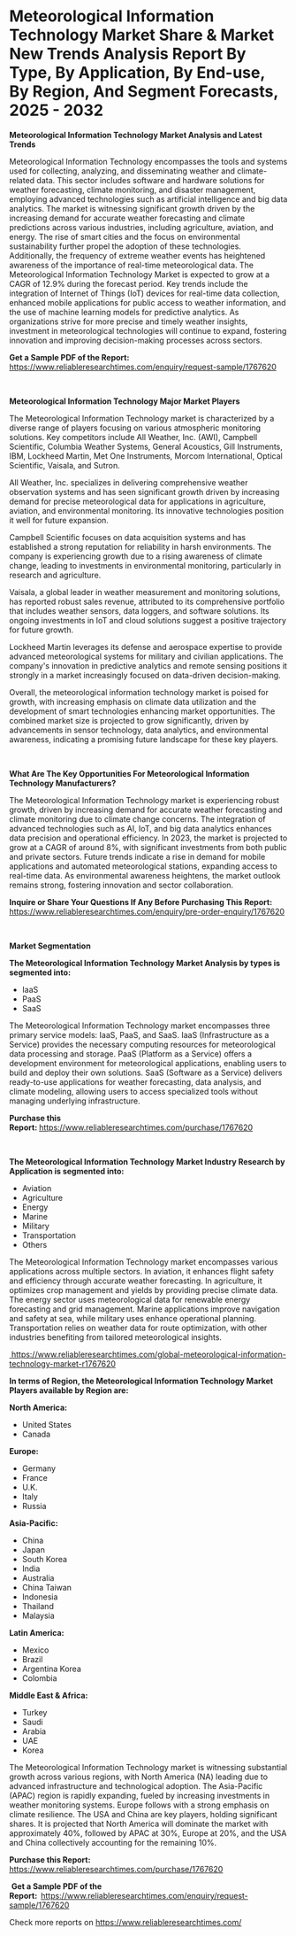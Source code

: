 <p><h1>Meteorological Information Technology Market Share & Market New Trends Analysis Report By Type, By Application, By End-use, By Region, And Segment Forecasts, 2025 - 2032</h1></p><p><strong>Meteorological Information Technology Market Analysis and Latest Trends</strong></p>
<p><p>Meteorological Information Technology encompasses the tools and systems used for collecting, analyzing, and disseminating weather and climate-related data. This sector includes software and hardware solutions for weather forecasting, climate monitoring, and disaster management, employing advanced technologies such as artificial intelligence and big data analytics. The market is witnessing significant growth driven by the increasing demand for accurate weather forecasting and climate predictions across various industries, including agriculture, aviation, and energy. The rise of smart cities and the focus on environmental sustainability further propel the adoption of these technologies. Additionally, the frequency of extreme weather events has heightened awareness of the importance of real-time meteorological data. The Meteorological Information Technology Market is expected to grow at a CAGR of 12.9% during the forecast period. Key trends include the integration of Internet of Things (IoT) devices for real-time data collection, enhanced mobile applications for public access to weather information, and the use of machine learning models for predictive analytics. As organizations strive for more precise and timely weather insights, investment in meteorological technologies will continue to expand, fostering innovation and improving decision-making processes across sectors.</p></p>
<p><strong>Get a Sample PDF of the Report:&nbsp;</strong> <a href="https://www.reliableresearchtimes.com/enquiry/request-sample/1767620?utm_campaign=2326&utm_medium=2&utm_source=Github&utm_content=ia&utm_term=11032025&utm_id=meteorological-information-technology">https://www.reliableresearchtimes.com/enquiry/request-sample/1767620</a></p>
<p>&nbsp;</p>
<p><strong>Meteorological Information Technology Major Market Players</strong></p>
<p><p>The Meteorological Information Technology market is characterized by a diverse range of players focusing on various atmospheric monitoring solutions. Key competitors include All Weather, Inc. (AWI), Campbell Scientific, Columbia Weather Systems, General Acoustics, Gill Instruments, IBM, Lockheed Martin, Met One Instruments, Morcom International, Optical Scientific, Vaisala, and Sutron.</p><p>All Weather, Inc. specializes in delivering comprehensive weather observation systems and has seen significant growth driven by increasing demand for precise meteorological data for applications in agriculture, aviation, and environmental monitoring. Its innovative technologies position it well for future expansion.</p><p>Campbell Scientific focuses on data acquisition systems and has established a strong reputation for reliability in harsh environments. The company is experiencing growth due to a rising awareness of climate change, leading to investments in environmental monitoring, particularly in research and agriculture.</p><p>Vaisala, a global leader in weather measurement and monitoring solutions, has reported robust sales revenue, attributed to its comprehensive portfolio that includes weather sensors, data loggers, and software solutions. Its ongoing investments in IoT and cloud solutions suggest a positive trajectory for future growth.</p><p>Lockheed Martin leverages its defense and aerospace expertise to provide advanced meteorological systems for military and civilian applications. The company's innovation in predictive analytics and remote sensing positions it strongly in a market increasingly focused on data-driven decision-making.</p><p>Overall, the meteorological information technology market is poised for growth, with increasing emphasis on climate data utilization and the development of smart technologies enhancing market opportunities. The combined market size is projected to grow significantly, driven by advancements in sensor technology, data analytics, and environmental awareness, indicating a promising future landscape for these key players.</p></p>
<p>&nbsp;</p>
<p><strong>What Are The Key Opportunities For Meteorological Information Technology Manufacturers?</strong></p>
<p><p>The Meteorological Information Technology market is experiencing robust growth, driven by increasing demand for accurate weather forecasting and climate monitoring due to climate change concerns. The integration of advanced technologies such as AI, IoT, and big data analytics enhances data precision and operational efficiency. In 2023, the market is projected to grow at a CAGR of around 8%, with significant investments from both public and private sectors. Future trends indicate a rise in demand for mobile applications and automated meteorological stations, expanding access to real-time data. As environmental awareness heightens, the market outlook remains strong, fostering innovation and sector collaboration.</p></p>
<p><strong>Inquire or Share Your Questions If Any Before Purchasing This Report:</strong> <a href="https://www.reliableresearchtimes.com/enquiry/pre-order-enquiry/1767620?utm_campaign=2326&utm_medium=2&utm_source=Github&utm_content=ia&utm_term=11032025&utm_id=meteorological-information-technology">https://www.reliableresearchtimes.com/enquiry/pre-order-enquiry/1767620</a></p>
<p>&nbsp;</p>
<p><strong>Market Segmentation</strong></p>
<p><strong>The Meteorological Information Technology Market Analysis by types is segmented into:</strong></p>
<p><ul><li>IaaS</li><li>PaaS</li><li>SaaS</li></ul></p>
<p><p>The Meteorological Information Technology market encompasses three primary service models: IaaS, PaaS, and SaaS. IaaS (Infrastructure as a Service) provides the necessary computing resources for meteorological data processing and storage. PaaS (Platform as a Service) offers a development environment for meteorological applications, enabling users to build and deploy their own solutions. SaaS (Software as a Service) delivers ready-to-use applications for weather forecasting, data analysis, and climate modeling, allowing users to access specialized tools without managing underlying infrastructure.</p></p>
<p><strong>Purchase this Report:&nbsp;</strong><a href="https://www.reliableresearchtimes.com/purchase/1767620?utm_campaign=2326&utm_medium=2&utm_source=Github&utm_content=ia&utm_term=11032025&utm_id=meteorological-information-technology">https://www.reliableresearchtimes.com/purchase/1767620</a></p>
<p>&nbsp;</p>
<p><strong>The Meteorological Information Technology Market Industry Research by Application is segmented into:</strong></p>
<p><ul><li>Aviation</li><li>Agriculture</li><li>Energy</li><li>Marine</li><li>Military</li><li>Transportation</li><li>Others</li></ul></p>
<p><p>The Meteorological Information Technology market encompasses various applications across multiple sectors. In aviation, it enhances flight safety and efficiency through accurate weather forecasting. In agriculture, it optimizes crop management and yields by providing precise climate data. The energy sector uses meteorological data for renewable energy forecasting and grid management. Marine applications improve navigation and safety at sea, while military uses enhance operational planning. Transportation relies on weather data for route optimization, with other industries benefiting from tailored meteorological insights.</p></p>
<p><a href="https://www.reliableresearchtimes.com/global-meteorological-information-technology-market-r1767620?utm_campaign=2326&utm_medium=2&utm_source=Github&utm_content=ia&utm_term=11032025&utm_id=meteorological-information-technology">&nbsp;https://www.reliableresearchtimes.com/global-meteorological-information-technology-market-r1767620</a></p>
<p><strong>In terms of Region, the Meteorological Information Technology Market Players available by Region are:</strong></p>
<p>
    <p> <strong> North America: </strong>
        <ul>
            <li>United States</li>
            <li>Canada</li>
        </ul>
        </p> 
    <p> <strong> Europe: </strong>
        <ul>
            <li>Germany</li>
            <li>France</li>
            <li>U.K.</li>
            <li>Italy</li>
            <li>Russia</li>
        </ul>
        </p> 
    <p> <strong> Asia-Pacific: </strong>
        <ul>
            <li>China</li>
            <li>Japan</li>
            <li>South Korea</li>
            <li>India</li>
            <li>Australia</li>
            <li>China Taiwan</li>
            <li>Indonesia</li>
            <li>Thailand</li>
            <li>Malaysia</li>
        </ul>
        </p> 
    <p> <strong> Latin America: </strong>
        <ul>
            <li>Mexico</li>
            <li>Brazil</li>
            <li>Argentina Korea</li>
            <li>Colombia</li>
        </ul>
        </p> 
    <p> <strong> Middle East & Africa: </strong>
        <ul>
            <li>Turkey</li>
            <li>Saudi</li>
            <li>Arabia</li>
            <li>UAE</li>
            <li>Korea</li>
        </ul>
    </p>
    </p>
<p><p>The Meteorological Information Technology market is witnessing substantial growth across various regions, with North America (NA) leading due to advanced infrastructure and technological adoption. The Asia-Pacific (APAC) region is rapidly expanding, fueled by increasing investments in weather monitoring systems. Europe follows with a strong emphasis on climate resilience. The USA and China are key players, holding significant shares. It is projected that North America will dominate the market with approximately 40%, followed by APAC at 30%, Europe at 20%, and the USA and China collectively accounting for the remaining 10%.</p></p>
<p><strong>Purchase this Report: </strong><a href="https://www.reliableresearchtimes.com/purchase/1767620?utm_campaign=2326&utm_medium=2&utm_source=Github&utm_content=ia&utm_term=11032025&utm_id=meteorological-information-technology">https://www.reliableresearchtimes.com/purchase/1767620</a></p>
<p>&nbsp;<strong>Get a Sample PDF of the Report:&nbsp;&nbsp;</strong><a href="https://www.reliableresearchtimes.com/enquiry/request-sample/1767620?utm_campaign=2326&utm_medium=2&utm_source=Github&utm_content=ia&utm_term=11032025&utm_id=meteorological-information-technology">https://www.reliableresearchtimes.com/enquiry/request-sample/1767620</a></p>
<p><strong></strong></p>
<p>Check more reports on <a href="https://www.reliableresearchtimes.com/?utm_campaign=2326&utm_medium=2&utm_source=Github&utm_content=ia&utm_term=11032025&utm_id=meteorological-information-technology">https://www.reliableresearchtimes.com/</a></p>